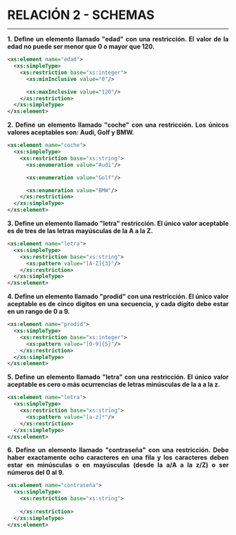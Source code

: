 <style>
  h1{
    tex-align: center;
    font-weight: bold;
    border: none;
    margin-bottom: 0px;
  }

  p{
    text-align: justify;
  }
</style>

<h1>RELACIÓN 2 - SCHEMAS</h1>

<hr>

<p><b>1. Define un elemento llamado "edad" con una restricción. El valor de la edad no puede ser menor que 0 o mayor que 120.</b></p>

```xml
<xs:element name="edad">
  <xs:simpleType>
    <xs:restriction base="xs:integer">
      <xs:minInclusive value="0"/>

      <xs:maxInclusive value="120"/>
    </xs:restriction>
  </xs:simpleType>
</xs:element>
```

<p><b>2. Define un elemento llamado "coche" con una restricción. Los únicos valores aceptables son: Audi, Golf y BMW.</b></p>

```xml
<xs:element name="coche">
  <xs:simpleType>
    <xs:restriction base="xs:string">
      <xs:enumeration value="Audi"/>

      <xs:enumeration value="Golf"/>

      <xs:enumeration value="BMW"/>
    </xs:restriction>
  </xs:simpleType>
</xs:element>
```

<p><b>3. Define un elemento llamado "letra" restricción. El único valor aceptable es de tres de las letras mayúsculas de la A a la Z.</b></p>

```xml
<xs:element name="letra">
  <xs:simpleType>
    <xs:restriction base="xs:string">
      <xs:pattern value="[A-Z]{3}"/>
    </xs:restriction>
  </xs:simpleType>
</xs:element>
```

<p><b>4. Define un elemento llamado "prodid" con una restricción. El único valor aceptable es de cinco dígitos en una secuencia, y cada dígito debe estar en un rango de 0 a 9.</b></p>

```xml
<xs:element name="prodid">
  <xs:simpleType>
    <xs:restriction base="xs:integer">
      <xs:pattern value="[0-9]{5}"/>
    </xs:restriction>
  </xs:simpleType>
</xs:element>
```

<p><b>5. Define un elemento llamado "letra" con una restricción. El único valor aceptable es cero o más ocurrencias de letras minúsculas de la a a la z.</b></p>

```xml
<xs:element name="letra">
  <xs:simpleType>
    <xs:restriction base="xs:string">
      <xs:pattern value="[a-z]*"/>
    </xs:restriction>
  </xs:simpleType>
</xs:element>
```

<p><b>6. Define un elemento llamado "contraseña" con una restricción. Debe haber exactamente ocho caracteres en una fila y los caracteres deben estar en minúsculas o en mayúsculas (desde la a/A a la z/Z) o ser números del 0 al 9.</b></p>

```xml
<xs:element name="contraseña">
  <xs:simpleType>
    <xs:restriction base="xs:string">
      
    </xs:restriction>
  </xs:simpleType>
</xs:element>
```